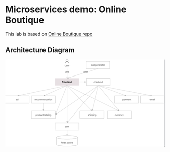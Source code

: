 # Microservices demo: Online Boutique 
This lab is based on [Online Boutique repo](https://github.com/GoogleCloudPlatform/microservices-demo/blob/main/README.md)

## Architecture Diagram
![architecture](docs/architecture.png)

